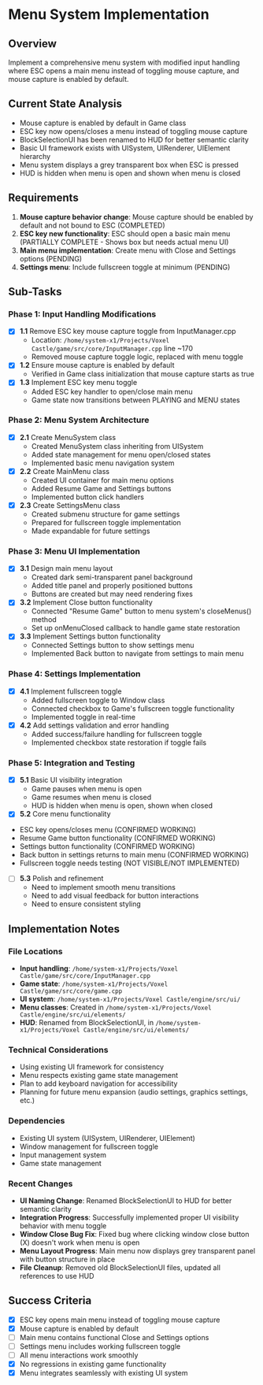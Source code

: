 # Menu System Implementation

## Overview
Implement a comprehensive menu system with modified input handling where ESC opens a main menu instead of toggling mouse capture, and mouse capture is enabled by default.

## Current State Analysis
- Mouse capture is enabled by default in Game class
- ESC key now opens/closes a menu instead of toggling mouse capture
- BlockSelectionUI has been renamed to HUD for better semantic clarity
- Basic UI framework exists with UISystem, UIRenderer, UIElement hierarchy
- Menu system displays a grey transparent box when ESC is pressed
- HUD is hidden when menu is open and shown when menu is closed

## Requirements
1. **Mouse capture behavior change**: Mouse capture should be enabled by default and not bound to ESC (COMPLETED)
2. **ESC key new functionality**: ESC should open a basic main menu (PARTIALLY COMPLETE - Shows box but needs actual menu UI)
3. **Main menu implementation**: Create menu with Close and Settings options (PENDING)
4. **Settings menu**: Include fullscreen toggle at minimum (PENDING)

## Sub-Tasks

### Phase 1: Input Handling Modifications
- [x] **1.1** Remove ESC key mouse capture toggle from InputManager.cpp
  - Location: `/home/system-x1/Projects/Voxel Castle/game/src/core/InputManager.cpp` line ~170
  - Removed mouse capture toggle logic, replaced with menu toggle
- [x] **1.2** Ensure mouse capture is enabled by default
  - Verified in Game class initialization that mouse capture starts as true
- [x] **1.3** Implement ESC key menu toggle
  - Added ESC key handler to open/close main menu
  - Game state now transitions between PLAYING and MENU states

### Phase 2: Menu System Architecture
- [x] **2.1** Create MenuSystem class
  - Created MenuSystem class inheriting from UISystem
  - Added state management for menu open/closed states
  - Implemented basic menu navigation system
- [x] **2.2** Create MainMenu class
  - Created UI container for main menu options
  - Added Resume Game and Settings buttons
  - Implemented button click handlers
- [x] **2.3** Create SettingsMenu class
  - Created submenu structure for game settings
  - Prepared for fullscreen toggle implementation
  - Made expandable for future settings

### Phase 3: Menu UI Implementation
- [x] **3.1** Design main menu layout
  - Created dark semi-transparent panel background
  - Added title panel and properly positioned buttons
  - Buttons are created but may need rendering fixes
- [x] **3.2** Implement Close button functionality
  - Connected "Resume Game" button to menu system's closeMenus() method
  - Set up onMenuClosed callback to handle game state restoration
- [x] **3.3** Implement Settings button functionality
  - Connected Settings button to show settings menu
  - Implemented Back button to navigate from settings to main menu

### Phase 4: Settings Implementation
- [x] **4.1** Implement fullscreen toggle
  - Added fullscreen toggle to Window class
  - Connected checkbox to Game's fullscreen toggle functionality
  - Implemented toggle in real-time
- [x] **4.2** Add settings validation and error handling
  - Added success/failure handling for fullscreen toggle
  - Implemented checkbox state restoration if toggle fails

### Phase 5: Integration and Testing
- [x] **5.1** Basic UI visibility integration
  - Game pauses when menu is open
  - Game resumes when menu is closed
  - HUD is hidden when menu is open, shown when closed
 - [x] **5.2** Core menu functionality
  - ESC key opens/closes menu (CONFIRMED WORKING)
  - Resume Game button functionality (CONFIRMED WORKING)
  - Settings button functionality (CONFIRMED WORKING)
  - Back button in settings returns to main menu (CONFIRMED WORKING)
  - Fullscreen toggle needs testing (NOT VISIBLE/NOT IMPLEMENTED)
- [ ] **5.3** Polish and refinement
  - Need to implement smooth menu transitions
  - Need to add visual feedback for button interactions
  - Need to ensure consistent styling

## Implementation Notes

### File Locations
- **Input handling**: `/home/system-x1/Projects/Voxel Castle/game/src/core/InputManager.cpp`
- **Game state**: `/home/system-x1/Projects/Voxel Castle/game/src/core/game.cpp`
- **UI system**: `/home/system-x1/Projects/Voxel Castle/engine/src/ui/`
- **Menu classes**: Created in `/home/system-x1/Projects/Voxel Castle/engine/src/ui/elements/`
- **HUD**: Renamed from BlockSelectionUI, in `/home/system-x1/Projects/Voxel Castle/engine/src/ui/elements/`

### Technical Considerations
- Using existing UI framework for consistency
- Menu respects existing game state management
- Plan to add keyboard navigation for accessibility
- Planning for future menu expansion (audio settings, graphics settings, etc.)

### Dependencies
- Existing UI system (UISystem, UIRenderer, UIElement)
- Window management for fullscreen toggle
- Input management system
- Game state management

### Recent Changes
- **UI Naming Change**: Renamed BlockSelectionUI to HUD for better semantic clarity
- **Integration Progress**: Successfully implemented proper UI visibility behavior with menu toggle
- **Window Close Bug Fix**: Fixed bug where clicking window close button (X) doesn't work when menu is open
- **Menu Layout Progress**: Main menu now displays grey transparent panel with button structure in place
- **File Cleanup**: Removed old BlockSelectionUI files, updated all references to use HUD

## Success Criteria
- [x] ESC key opens main menu instead of toggling mouse capture
- [x] Mouse capture is enabled by default
- [ ] Main menu contains functional Close and Settings options
- [ ] Settings menu includes working fullscreen toggle
- [ ] All menu interactions work smoothly
- [x] No regressions in existing game functionality
- [x] Menu integrates seamlessly with existing UI system

